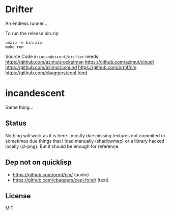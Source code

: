 # Drifter

An endless runner...

To run the release bin.zip
```
unzip -e bin.zip
make run
```

Source Code `#:incandescent/drifter` needs
https://github.com/azimut/rocketman
https://github.com/azimut/cloud/
https://github.com/azimut/csound
https://github.com/ormf/cm
https://github.com/cbaggers/cepl.fond


# incandescent

Game thing...

## Status

Nothing will work as it is here...mostly due missing textures not commited or sometimes due things that I load manually (shadowmap) or a library hacked locally (cl-png). But it should be enough for reference.

## Dep not on quicklisp

* https://github.com/ormf/cm/ (audio)
* https://github.com/cbaggers/cepl.fond/ (text)

## License

MIT


